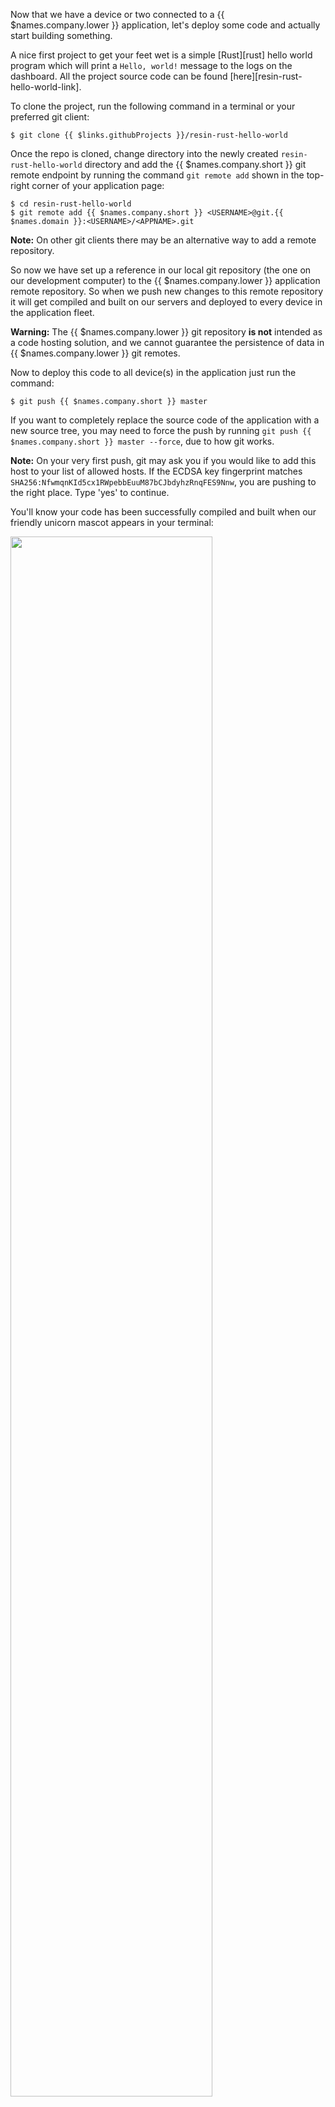 <!-- deploying Code to devices -->

Now that we have a device or two connected to a {{ $names.company.lower }} application, let's deploy some code and actually start building something.

A nice first project to get your feet wet is a simple [Rust][rust] hello world program which will print a `Hello, world!` message to the logs on the dashboard. All the project source code can be found [here][resin-rust-hello-world-link].

To clone the project, run the following command in a terminal or your preferred git client:

```shell
$ git clone {{ $links.githubProjects }}/resin-rust-hello-world
```

Once the repo is cloned, change directory into the newly created `resin-rust-hello-world` directory and add the {{ $names.company.short }} git remote endpoint by running the command `git remote add` shown in
the top-right corner of your application page:

```shell
$ cd resin-rust-hello-world
$ git remote add {{ $names.company.short }} <USERNAME>@git.{{ $names.domain }}:<USERNAME>/<APPNAME>.git
```
__Note:__ On other git clients there may be an alternative way to add a remote repository.

So now we have set up a reference in our local git repository (the one on our development computer) to the {{ $names.company.lower }} application remote repository. So when we push new changes to this remote repository it will get compiled and built on our servers and deployed to every device in the application fleet.

__Warning:__ The {{ $names.company.lower }} git repository **is not** intended as a code hosting solution, and we cannot guarantee the persistence of data in {{ $names.company.lower }} git remotes.

Now to deploy this code to all device(s) in the application just run the command:
```shell
$ git push {{ $names.company.short }} master
```

If you want to completely replace the source code of the application with a new source tree, you may need to force the push by running `git push {{ $names.company.short }} master --force`, due to how git works.

__Note:__ On your very first push, git may ask you if you would like to add this host to your list of allowed hosts. If the ECDSA key fingerprint matches `SHA256:NfwmqnKId5cx1RWpebbEuuM87bCJbdyhzRnqFES9Nnw`, you are pushing to the right place. Type 'yes' to continue.

You'll know your code has been successfully compiled and built when our
friendly unicorn mascot appears in your terminal:

<img src="/img/common/pushing/success_unicorn_rust_hello_world.png" width="80%">

This means your code is safely built and stored on our image registry. It should only take about 2 minutes to build your code and subsequent builds will be quicker because of build caching.


Your application will now be downloaded and executed by all the devices you have connected in your application fleet. You may have to wait about 6 minutes for the first push... So time for more tea, but don't worry, all subsequent pushes are much, much faster due to [Docker layer sharing][dockerLayerDocs]. You can see the progress of the device code updates on the device dashboard:

<img src="/img/common/device/device_dashboard_during_update_generic.png" width="80%">

You should now have the hello world program running on your device and see some logs, including the `Hello, world!` message, on your dashboard.

[resin-rust-hello-world-link]:{{ $links.githubProjects }}/resin-rust-hello-world
[dockerLayerDocs]:https://docs.docker.com/engine/userguide/storagedriver/imagesandcontainers/
[rust]:https://www.rust-lang.org/
